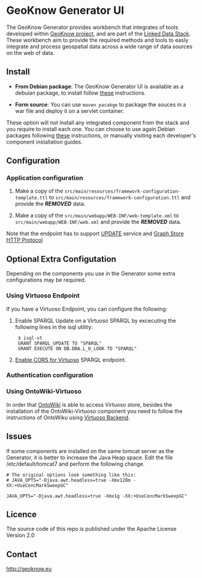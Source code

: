 # GeoKnow Generator UI

The GeoKnow Generator provides workbench that integrates of tools developed within [GeoKnow project](http://geoknow.eu/), and are part of the [Linked Data Stack](http://stack.linkeddata.org/). These workbench aim to provide the required methods and tools to easly integrate and process geospatial data across a wide range of data sources on the web of data.

## Install

* __From Debian package__: The GeoKnow Generator UI is available as a debuian package, to install follow [these](http://stack.linkeddata.org/documentation/installation-of-a-local-generator-demonstrator/) instructions.

* __Form source__: You can use `maven pacakge` to package the souces in a war file and deploy it on a servlet container. 

These option will not install any integrated component from the stack and you require to install each one. You can choose to use again Debian packages following [these](http://stack.linkeddata.org/documentation/installation-of-a-local-generator-demonstrator/) instructions, or manually visiting each developer's component installation guides.

## Configuration

### Application configuration

1. Make a copy of the `src/main/resources/framework-configuration-template.ttl` to `src/main/resources/framework-configuration.ttl` and provide the ***REMOVED*** data.

1. Make a copy of the `src/main/webapp/WEB-INF/web-template.xml` to `src/main/webapp/WEB-INF/web.xml` and provide the ***REMOVED*** data.


Note that the endpoint has to support [UPDATE](http://www.w3.org/TR/2013/REC-sparql11-update-20130321/) service and [Graph Store HTTP Protocol](http://www.w3.org/TR/2013/REC-sparql11-http-rdf-update-20130321/) 
	

## Optional Extra Configutation

Depending on the components you use in the Generator some extra configurations may be required.  

### Using Virtuoso Endpoint

If you have a Virtuoso Endpoint, you can configure the following: 

1. Enable SPARQL Update on a Virtuoso SPARQL by excecuting the following lines in the isql utility:

		$ isql-vt
		GRANT SPARQL_UPDATE TO "SPARQL"
		GRANT EXECUTE ON DB.DBA.L_O_LOOK TO "SPARQL"

2. [Enable CORS for Virtuoso](http://virtuoso.openlinksw.com/dataspace/dav/wiki/Main/VirtTipsAndTricksCORsEnableSPARQLURLs) SPARQL endpoint.

### Authentication configuration



### Using OntoWiki-Virtuoso

In order that [OntoWiki](https://github.com/AKSW/OntoWiki) is able to access Virtuoso store, besides the installation of the OntoWiki-Virtuoso component you need to follow the instructions of OntoWiku using [Virtuoso Backend](https://github.com/AKSW/OntoWiki/wiki/VirtuosoBackend).


## Issues

If some components are installed on the same tomcat server as the Generator, it is better to increase the Java Heap space. Edit the file /etc/default/tomcat7 and perform the following change.

	# The original options look something like this:
	# JAVA_OPTS="-Djava.awt.headless=true -Xmx128m -XX:+UseConcMarkSweepGC"

	JAVA_OPTS="-Djava.awt.headless=true -Xmx1g -XX:+UseConcMarkSweepGC"

## Licence

The source code of this repo is published under the Apache License Version 2.0

## Contact

http://geoknow.eu
